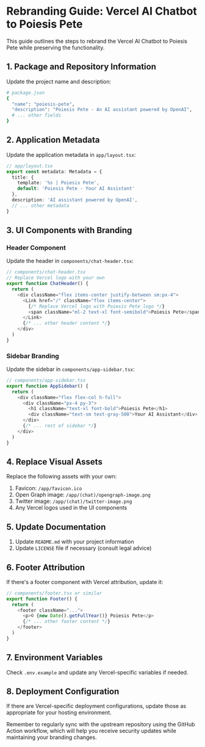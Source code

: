 # Rebranding Guide: Vercel AI Chatbot to Poiesis Pete

This guide outlines the steps to rebrand the Vercel AI Chatbot to Poiesis Pete while preserving the functionality.

## 1. Package and Repository Information

Update the project name and description:

```bash
# package.json
{
  "name": "poiesis-pete",
  "description": "Poiesis Pete - An AI assistant powered by OpenAI",
  # ... other fields
}
```

## 2. Application Metadata

Update the application metadata in `app/layout.tsx`:

```typescript
// app/layout.tsx
export const metadata: Metadata = {
  title: {
    template: '%s | Poiesis Pete',
    default: 'Poiesis Pete - Your AI Assistant'
  },
  description: 'AI assistant powered by OpenAI',
  // ... other metadata
}
```

## 3. UI Components with Branding

### Header Component

Update the header in `components/chat-header.tsx`:

```typescript
// components/chat-header.tsx
// Replace Vercel logo with your own
export function ChatHeader() {
  return (
    <div className="flex items-center justify-between sm:px-4">
      <Link href="/" className="flex items-center">
        {/* Replace Vercel logo with Poiesis Pete logo */}
        <span className="ml-2 text-xl font-semibold">Poiesis Pete</span>
      </Link>
      {/* ... other header content */}
    </div>
  )
}
```

### Sidebar Branding

Update the sidebar in `components/app-sidebar.tsx`:

```typescript
// components/app-sidebar.tsx
export function AppSidebar() {
  return (
    <div className="flex flex-col h-full">
      <div className="px-4 py-3">
        <h1 className="text-xl font-bold">Poiesis Pete</h1>
        <div className="text-sm text-gray-500">Your AI Assistant</div>
      </div>
      {/* ... rest of sidebar */}
    </div>
  )
}
```

## 4. Replace Visual Assets

Replace the following assets with your own:

1. Favicon: `/app/favicon.ico`
2. Open Graph image: `/app/(chat)/opengraph-image.png`
3. Twitter image: `/app/(chat)/twitter-image.png`
4. Any Vercel logos used in the UI components

## 5. Update Documentation

1. Update `README.md` with your project information
2. Update `LICENSE` file if necessary (consult legal advice)

## 6. Footer Attribution

If there's a footer component with Vercel attribution, update it:

```typescript
// components/footer.tsx or similar
export function Footer() {
  return (
    <footer className="...">
      <p>© {new Date().getFullYear()} Poiesis Pete</p>
      {/* ... other footer content */}
    </footer>
  )
}
```

## 7. Environment Variables

Check `.env.example` and update any Vercel-specific variables if needed.

## 8. Deployment Configuration

If there are Vercel-specific deployment configurations, update those as appropriate for your hosting environment.

Remember to regularly sync with the upstream repository using the GitHub Action workflow, which will help you receive security updates while maintaining your branding changes. 